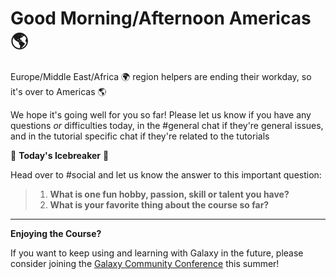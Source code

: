 # Good Morning/Afternoon Americas :earth_americas:

Europe/Middle East/Africa :earth_africa: region helpers are ending their workday, so it's over to Americas :earth_americas:

We hope it's going well for you so far! Please let us know if you have any questions *or* difficulties today, in the #general chat if they're general issues, and in the tutorial specific chat if they're related to the tutorials

:ice_cube: **Today's Icebreaker** :ice_cube:

Head over to #social and let us know the answer to this important question:

> 1. **What is one fun hobby, passion, skill or talent you have?**
> 2. **What is your favorite thing about the course so far?**

---

**Enjoying the Course?**

If you want to keep using and learning with Galaxy in the future, please consider joining the [Galaxy Community Conference](https://galaxyproject.org/events/gcc2023/) this summer!

